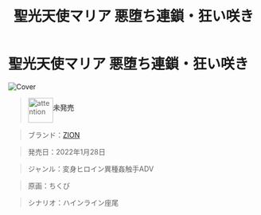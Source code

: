 ﻿---
layout: mypost
title: 聖光天使マリア 悪堕ち連鎖・狂い咲き
categories: [ZION]
---

# 聖光天使マリア 悪堕ち連鎖・狂い咲き

![Cover](220128_ZION.jpg)

>  <img src="./attention.png" width = "50" height = "50" alt="attention" align=middle />**未発売**

> ブランド：<a href="http://zion.product.co.jp/" target="_blank">ZION</a>

> 発売日：2022年1月28日

> ジャンル：変身ヒロイン異種姦触手ADV

> 原画：ちくび

> シナリオ：ハインライン座尾
